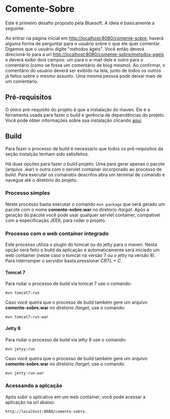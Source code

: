 # Comente-Sobre

Este é primeiro desafio proposto pela Bluesoft. A ideia é basicamente a seguinte:

Ao entrar na página inicial em [http://localhost:8080/comente-sobre](http://localhost:8080/comente-sobre), haverá alguma forma de perguntar para o usuário sobre o que ele quer comentar. Digamos que o usuário digite "métodos ágeis". Você então deverá direcioná-lo para a url [http://localhost:8080/comente-sobre/metodos-ageis]([http://localhost:8080/comente-sobre/metodos-ageis) e deverá exibir dois campos: um para o e-mail dele e outro para o comentário (como se fosse um comentário de blog mesmo). Ao confirmar, o comentário do usuário deverá ser exibido na tela, junto de todos os outros já feitos sobre o mesmo assunto. Uma mesma pessoa pode deixar mais de um comentário.

## Pré-requisitos

O único pré-requisito do projeto é que a instalação do maven. Ele é a ferramenta usada para fazer o build e gerência de dependências do projeto. Você pode obter informações sobre sua instalação clicando [aqui](http://maven.apache.org/download.cgi#Installation).

## Build

Para fazer o processo de build é necessário que todos os pré-requisitos da seção instalção tenham sido satisfeitos.

Há duas opções para fazer o build projeto. Uma para gerar apenas o pacote (arquivo .war) e outra com o servlet container incorporado ao processo de build. Para executar os comandos descritos abra um terminal de comando e navegue até o diretório do projeto.

### Processo simples

Neste processo basta executar o comando `mvn package` que será gerado um pacote com o nome **comente-sobre.war** no diretorio */target*. Após a geração do pacote você pode usar qualquer servlet container, compatível com a especificação JEE6, para rodar o projeto.

### Processo com o web container integrado

Este processo utiliza o plugin do tomcat ou do jetty para o maven. Nesta opção será feito o build da aplicação e automaticamente será iniciado um web container (neste caso o tomcat na versão 7 ou o jetty na versão 8). Para interromper o servidor basta pressionar *CRTL + C*.

#### Tomcat 7

Para rodar o processo de build via tomcat 7 use o comando:

    mvn tomcat7:run

Caso você queira que o processo de build também gere um arquivo **comente-sobre.war** no diretório */target*, use o comando:

    mvn tomcat7:run-war

#### Jetty 8

Para rodar o processo de build via jetty 8 use o comando:

    mvn jetyy:run

Caso você queira que o processo de build também gere um arquivo **comente-sobre.war** no diretório */target*, use o comando:

    mvn jetty:run-war

### Acessando a aplcação

Após subir o aplicativo em um web container, você pode acessar a aplicação na url abaixo:

    http://localhost:8080/comente-sobre.
